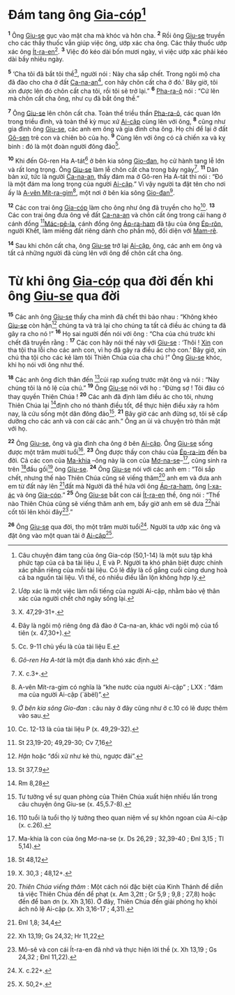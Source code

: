 # Đám tang ông [Gia-cóp]()[^1]
<sup><b>1</b></sup> Ông [Giu-se]() gục vào mặt cha mà khóc và hôn cha. <sup><b>2</b></sup> Rồi ông [Giu-se]() truyền cho các thầy thuốc vẫn giúp việc ông, ướp xác cha ông. Các thầy thuốc ướp xác ông [Ít-ra-en]()[^2]. <sup><b>3</b></sup> Việc đó kéo dài bốn mươi ngày, vì việc ướp xác phải kéo dài bấy nhiêu ngày.

<sup><b>5</b></sup> ‘Cha tôi đã bắt tôi thề[^4], người nói : Này cha sắp chết. Trong ngôi mộ cha đã đào cho cha ở đất [Ca-na-an]()[^5], con hãy chôn cất cha ở đó.’ Bây giờ, tôi xin được lên đó chôn cất cha tôi, rồi tôi sẽ trở lại.” <sup><b>6</b></sup> [Pha-ra-ô]() nói : “Cứ lên mà chôn cất cha ông, như cụ đã bắt ông thề.”

<sup><b>7</b></sup> Ông [Giu-se]() lên chôn cất cha. Toàn thể triều thần [Pha-ra-ô](), các quan lớn trong triều đình, và toàn thể kỳ mục xứ [Ai-cập]() cùng lên với ông, <sup><b>8</b></sup> cũng như gia đình ông [Giu-se](), các anh em ông và gia đình cha ông. Họ chỉ để lại ở đất [Gô-sen]() trẻ con và chiên bò của họ. <sup><b>9</b></sup> Cùng lên với ông có cả chiến xa và kỵ binh : đó là một đoàn người đông đảo[^6].

<sup><b>10</b></sup> Khi đến Gô-ren Ha A-tát[^7] ở bên kia sông [Gio-đan](), họ cử hành tang lễ lớn và rất long trọng. Ông [Giu-se]() làm lễ chôn cất cha trong bảy ngày[^8]. <sup><b>11</b></sup> Dân bản xứ, tức là người [Ca-na-an](), thấy đám ma ở Gô-ren Ha A-tát thì nói : “Đó là một đám ma long trọng của người [Ai-cập]().” Vì vậy người ta đặt tên cho nơi ấy là [A-vên Mít-ra-gim]()[^9], một nơi ở bên kia sông [Gio-đan]()[^10].

<sup><b>12</b></sup> Các con trai ông [Gia-cóp]() làm cho ông như ông đã truyền cho họ[^11]. <sup><b>13</b></sup> Các con trai ông đưa ông về đất [Ca-na-an]() và chôn cất ông trong cái hang ở cánh đồng [^1*][Mác-pê-la](), cánh đồng ông [Áp-ra-ham]() đã tậu của ông [Ép-rôn](), người Khết, làm miếng đất riêng dành cho phần mộ, đối diện với [Mam-rê]().

<sup><b>14</b></sup> Sau khi chôn cất cha, ông [Giu-se]() trở lại [Ai-cập](), ông, các anh em ông và tất cả những người đã cùng lên với ông để chôn cất cha ông.


# Từ khi ông [Gia-cóp]() qua đời đến khi ông [Giu-se]() qua đời
<sup><b>15</b></sup> Các anh ông [Giu-se]() thấy cha mình đã chết thì bảo nhau : “Không khéo [Giu-se]() còn hận[^12] chúng ta và trả lại cho chúng ta tất cả điều ác chúng ta đã gây ra cho nó !” <sup><b>16</b></sup> Họ sai người đến nói với ông : “Cha của chú trước khi chết đã truyền rằng : <sup><b>17</b></sup> Các con hãy nói thế này với [Giu-se]() : ‘Thôi ! [Xin]() con tha tội tha lỗi cho các anh con, vì họ đã gây ra điều ác cho con.’ Bây giờ, xin chú tha tội cho các kẻ làm tôi Thiên Chúa của cha chú !” Ông [Giu-se]() khóc, khi họ nói với ông như thế.

<sup><b>18</b></sup> Các anh ông đích thân đến [^2*]cúi rạp xuống trước mặt ông và nói : “Này chúng tôi là nô lệ của chú.” <sup><b>19</b></sup> Ông [Giu-se]() nói với họ : “Đừng sợ ! Tôi đâu có thay quyền Thiên Chúa ! <sup><b>20</b></sup> Các anh đã định làm điều ác cho tôi, nhưng Thiên Chúa lại [^3*]định cho nó thành điều tốt, để thực hiện điều xảy ra hôm nay, là cứu sống một dân đông đảo[^13]. <sup><b>21</b></sup> Bây giờ các anh đừng sợ, tôi sẽ cấp dưỡng cho các anh và con cái các anh.” Ông an ủi và chuyện trò thân mật với họ.

<sup><b>22</b></sup> Ông [Giu-se](), ông và gia đình cha ông ở bên [Ai-cập](). Ông [Giu-se]() sống được một trăm mười tuổi[^14]. <sup><b>23</b></sup> Ông được thấy con cháu của [Ép-ra-im]() đến ba đời. Cả các con của [Ma-khia]() –ông này là con của [Mơ-na-se]()–[^15], cũng sinh ra trên [^4*]đầu gối[^16] ông [Giu-se](). <sup><b>24</b></sup> Ông [Giu-se]() nói với các anh em : “Tôi sắp chết, nhưng thế nào Thiên Chúa cũng sẽ viếng thăm[^17] anh em và đưa anh em từ đất này lên [^5*]đất mà Người đã thề hứa với ông [Áp-ra-ham](), ông [I-xa-ác]() và ông [Gia-cóp]().” <sup><b>25</b></sup> Ông [Giu-se]() bắt con cái [Ít-ra-en]() thề, ông nói : “Thế nào Thiên Chúa cũng sẽ viếng thăm anh em, bấy giờ anh em sẽ đưa [^6*]hài cốt tôi lên khỏi đây[^18].”

<sup><b>26</b></sup> Ông [Giu-se]() qua đời, thọ một trăm mười tuổi[^19]. Người ta ướp xác ông và đặt ông vào một quan tài ở [Ai-cập]()[^20].

[^1]: Câu chuyện đám tang của ông Gia-cóp (50,1-14) là một sưu tập khá phức tạp của cả ba tài liệu J, E và P. Người ta khó phân biệt được chính xác phần riêng của mỗi tài liệu. Có lẽ đây là cố gắng cuối cùng dung hoà cả ba nguồn tài liệu. Vì thế, có nhiều điều lẫn lộn không hợp lý.
[^2]: Ướp xác là một việc làm nổi tiếng của người Ai-cập, nhằm bảo vệ thân xác của người chết chờ ngày sống lại.
[^4]: X. 47,29-31+.
[^5]: Đây là ngôi mộ riêng ông đã đào ở Ca-na-an, khác với ngôi mộ của tổ tiên (x. 47,30+).
[^6]: Cc. 9-11 chủ yếu là của tài liệu E.
[^7]: *Gô-ren Ha A-tát* là một địa danh khó xác định.
[^8]: X. c.3+.
[^9]: A-vên Mít-ra-gim có nghĩa là “khe nước của người Ai-cập” ; LXX : “đám ma của người Ai-cập (´äbël)”.
[^10]: *Ở bên kia sông Gio-đan* : câu này ở đây cũng như ở c.10 có lẽ được thêm vào sau.
[^11]: Cc. 12-13 là của tài liệu P (x. 49,29-32).
[^12]: *Hận* hoặc “đối xử như kẻ thù, ngược đãi”.
[^13]: Tư tưởng về sự quan phòng của Thiên Chúa xuất hiện nhiều lần trong câu chuyện ông Giu-se (x. 45,5.7-8).
[^14]: 110 tuổi là tuổi thọ lý tưởng theo quan niệm về sự khôn ngoan của Ai-cập (x. c.26).
[^15]: Ma-khia là con của ông Mơ-na-se (x. Ds 26,29 ; 32,39-40 ; Đnl 3,15 ; Tl 5,14).
[^16]: X. 30,3 ; 48,12+.
[^17]: *Thiên Chúa viếng thăm* : Một cách nói đặc biệt của Kinh Thánh để diễn tả việc Thiên Chúa đến để phạt (x. Am 3,2tt ; Gr 5,9 ; 9,8 ; 27,8) hoặc đến để ban ơn (x. Xh 3,16). Ở đây, Thiên Chúa đến giải phóng họ khỏi ách nô lệ Ai-cập (x. Xh 3,16-17 ; 4,31).
[^18]: Mô-sê và con cái Ít-ra-en đã nhớ và thực hiện lời thề (x. Xh 13,19 ; Gs 24,32 ; Đnl 11,22).
[^19]: X. c.22+.
[^20]: X. 50,2+.
[^1*]: St 23,19-20; 49,29-30; Cv 7,16
[^2*]: St 37,7.9
[^3*]: Rm 8,28
[^4*]: St 48,12
[^5*]: Đnl 1,8; 34,4
[^6*]: Xh 13,19; Gs 24,32; Hr 11,22